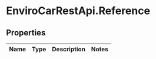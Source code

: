 # EnviroCarRestApi.Reference

## Properties
Name | Type | Description | Notes
------------ | ------------- | ------------- | -------------
